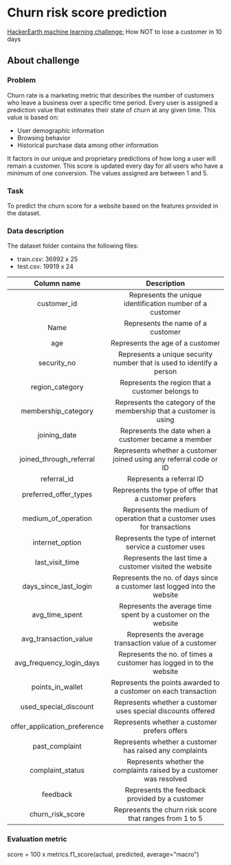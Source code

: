 # Churn risk score prediction

[HackerEarth machine learning challenge:](https://www.hackerearth.com/challenges/competitive/hackerearth-machine-learning-challenge-predict-customer-churn/?utm_source=challenges-modern&utm_campaign=participated-challenges&utm_medium=right-panel) How NOT to lose a customer in 10 days

## About challenge

### Problem

Churn rate is a marketing metric that describes the number of customers who leave a business over a specific time period. Every user is assigned a prediction value that estimates their state of churn at any given time. This value is based on:

- User demographic information
- Browsing behavior
- Historical purchase data among other information

It factors in our unique and proprietary predictions of how long a user will remain a customer. This score is updated every day for all users who have a minimum of one conversion. The values assigned are between 1 and 5.

### Task

To predict the churn score for a website based on the features provided in the dataset.

### Data description

The dataset folder contains the following files:

- train.csv: 36992 x 25
- test.csv: 19919 x 24

|         Column name          |                               Description                                |
| :--------------------------: | :----------------------------------------------------------------------: |
|         customer_id          |        Represents the unique identification number of a customer         |
|             Name             |                    Represents the name of a customer                     |
|             age              |                     Represents the age of a customer                     |
|         security_no          |  Represents a unique security number that is used to identify a person   |
|       region_category        |             Represents the region that a customer belongs to             |
|     membership_category      |    Represents the category of the membership that a customer is using    |
|         joining_date         |           Represents the date when a customer became a member            |
|   joined_through_referral    |    Represents whether a customer joined using any referral code or ID    |
|         referral_id          |                         Represents a referral ID                         |
|    preferred_offer_types     |           Represents the type of offer that a customer prefers           |
|     medium_of_operation      | Represents the medium of operation that a customer uses for transactions |
|       internet_option        |         Represents the type of internet service a customer uses          |
|       last_visit_time        |         Represents the last time a customer visited the website          |
|    days_since_last_login     | Represents the no. of days since a customer last logged into the website |
|        avg_time_spent        |      Represents the average time spent by a customer on the website      |
|    avg_transaction_value     |          Represents the average transaction value of a customer          |
|   avg_frequency_login_days   |   Represents the no. of times a customer has logged in to the website    |
|       points_in_wallet       |     Represents the points awarded to a customer on each transaction      |
|    used_special_discount     |       Represents whether a customer uses special discounts offered       |
| offer_application_preference |               Represents whether a customer prefers offers               |
|        past_complaint        |         Represents whether a customer has raised any complaints          |
|       complaint_status       |   Represents whether the complaints raised by a customer was resolved    |
|           feedback           |              Represents the feedback provided by a customer              |
|       churn_risk_score       |         Represents the churn risk score that ranges from 1 to 5          |

### Evaluation metric

score = 100 x metrics.f1_score(actual, predicted, average="macro")
